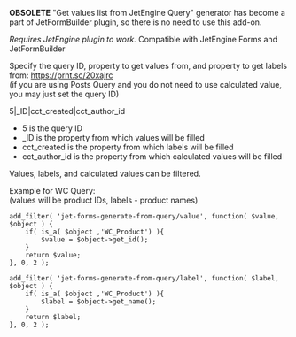 **OBSOLETE**
"Get values list from JetEngine Query" generator has become a part of JetFormBuilder plugin, so there is no need to use this add-on.

*Requires JetEngine plugin to work.*
Compatible with JetEngine Forms and JetFormBuilder

Specify the query ID, property to get values from, and property to get labels from:
https://prnt.sc/20xajrc  
(if you are using Posts Query and you do not need to use calculated value, you may just set the query ID)

5|_ID|cct_created|cct_author_id
- 5 is the query ID
- _ID is the property from which values will be filled
- cct_created is the property from which labels will be filled
- cct_author_id is the property from which calculated values will be filled

Values, labels, and calculated values can be filtered.

Example for WC Query:\
(values will be product IDs, labels - product names)

```
add_filter( 'jet-forms-generate-from-query/value', function( $value, $object ) {
	if( is_a( $object ,'WC_Product') ){
		$value = $object->get_id();
	}
	return $value;
}, 0, 2 );

add_filter( 'jet-forms-generate-from-query/label', function( $label, $object ) {
	if( is_a( $object ,'WC_Product') ){
		$label = $object->get_name();
	}
	return $label;
}, 0, 2 );
```
